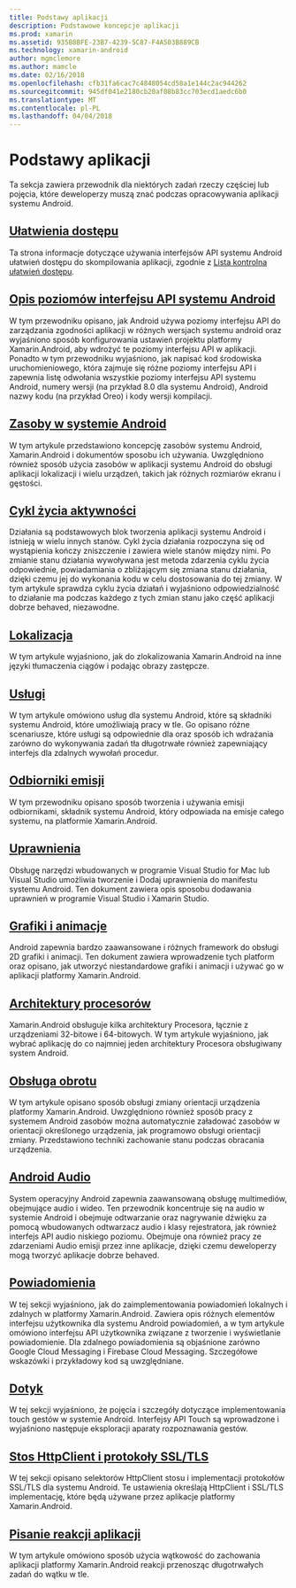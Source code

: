 ```yaml
---
title: Podstawy aplikacji
description: Podstawowe koncepcje aplikacji
ms.prod: xamarin
ms.assetid: 935B8BFE-23B7-4239-5C87-F4A503B889CB
ms.technology: xamarin-android
author: mgmclemore
ms.author: mamcle
ms.date: 02/16/2018
ms.openlocfilehash: cfb31fa6cac7c4848054cd58a1e144c2ac944262
ms.sourcegitcommit: 945df041e2180cb20af08b83cc703ecd1aedc6b0
ms.translationtype: MT
ms.contentlocale: pl-PL
ms.lasthandoff: 04/04/2018
---
```

# <a name="application-fundamentals"></a>Podstawy aplikacji

Ta sekcja zawiera przewodnik dla niektórych zadań rzeczy częściej lub pojęcia, które deweloperzy muszą znać podczas opracowywania aplikacji systemu Android.

## <a name="accessibilityandroidapp-fundamentalsaccessibilitymd"></a>[Ułatwienia dostępu](~/android/app-fundamentals/accessibility.md)

Ta strona informacje dotyczące używania interfejsów API systemu Android ułatwień dostępu do skompilowania aplikacji, zgodnie z [Lista kontrolna ułatwień dostępu](~/cross-platform/app-fundamentals/accessibility.md).

##  <a name="understanding-android-api-levelsandroidapp-fundamentalsandroid-api-levelsmd"></a>[Opis poziomów interfejsu API systemu Android](~/android/app-fundamentals/android-api-levels.md)

W tym przewodniku opisano, jak Android używa poziomy interfejsu API do zarządzania zgodności aplikacji w różnych wersjach systemu android oraz wyjaśniono sposób konfigurowania ustawień projektu platformy Xamarin.Android, aby wdrożyć te poziomy interfejsu API w aplikacji. Ponadto w tym przewodniku wyjaśniono, jak napisać kod środowiska uruchomieniowego, która zajmuje się różne poziomy interfejsu API i zapewnia listę odwołania wszystkie poziomy interfejsu API systemu Android, numery wersji (na przykład 8.0 dla systemu Android), Android nazwy kodu (na przykład Oreo) i kody wersji kompilacji.



##  <a name="resources-in-androidandroidapp-fundamentalsresources-in-androidindexmd"></a>[Zasoby w systemie Android](~/android/app-fundamentals/resources-in-android/index.md)

W tym artykule przedstawiono koncepcję zasobów systemu Android, Xamarin.Android i dokumentów sposobu ich używania. Uwzględniono również sposób użycia zasobów w aplikacji systemu Android do obsługi aplikacji lokalizacji i wielu urządzeń, takich jak różnych rozmiarów ekranu i gęstości.




##  <a name="activity-lifecycleandroidapp-fundamentalsactivity-lifecycleindexmd"></a>[Cykl życia aktywności](~/android/app-fundamentals/activity-lifecycle/index.md)

Działania są podstawowych blok tworzenia aplikacji systemu Android i istnieją w wielu innych stanów. Cykl życia działania rozpoczyna się od wystąpienia kończy zniszczenie i zawiera wiele stanów między nimi. Po zmianie stanu działania wywoływana jest metoda zdarzenia cyklu życia odpowiednie, powiadamiania o zbliżającym się zmiana stanu działania, dzięki czemu jej do wykonania kodu w celu dostosowania do tej zmiany. W tym artykule sprawdza cyklu życia działań i wyjaśniono odpowiedzialność to działanie ma podczas każdego z tych zmian stanu jako część aplikacji dobrze behaved, niezawodne.

##  <a name="localizationandroidapp-fundamentalslocalizationmd"></a>[Lokalizacja](~/android/app-fundamentals/localization.md)

W tym artykule wyjaśniono, jak do zlokalizowania Xamarin.Android na inne języki tłumaczenia ciągów i podając obrazy zastępcze.

## <a name="servicesandroidapp-fundamentalsservicesindexmd"></a>[Usługi](~/android/app-fundamentals/services/index.md)

W tym artykule omówiono usług dla systemu Android, które są składniki systemu Android, które umożliwiają pracy w tle. Go opisano różne scenariusze, które usługi są odpowiednie dla oraz sposób ich wdrażania zarówno do wykonywania zadań tła długotrwałe również zapewniający interfejs dla zdalnych wywołań procedur.

## <a name="broadcast-receiversandroidapp-fundamentalsbroadcast-receiversmd"></a>[Odbiorniki emisji](~/android/app-fundamentals/broadcast-receivers.md)

W tym przewodniku opisano sposób tworzenia i używania emisji odbiornikami, składnik systemu Android, który odpowiada na emisje całego systemu, na platformie Xamarin.Android.



##  <a name="permissionsandroidapp-fundamentalspermissionsmd"></a>[Uprawnienia](~/android/app-fundamentals/permissions.md)

Obsługę narzędzi wbudowanych w programie Visual Studio for Mac lub Visual Studio umożliwia tworzenie i Dodaj uprawnienia do manifestu systemu Android. Ten dokument zawiera opis sposobu dodawania uprawnień w programie Visual Studio i Xamarin Studio.



##  <a name="graphics-and-animationandroidapp-fundamentalsgraphics-and-animationmd"></a>[Grafiki i animacje](~/android/app-fundamentals/graphics-and-animation.md)

Android zapewnia bardzo zaawansowane i różnych framework do obsługi 2D grafiki i animacji. Ten dokument zawiera wprowadzenie tych platform oraz opisano, jak utworzyć niestandardowe grafiki i animacji i używać go w aplikacji platformy Xamarin.Android.


##  <a name="cpu-architecturesandroidapp-fundamentalscpu-architecturesmd"></a>[Architektury procesorów](~/android/app-fundamentals/cpu-architectures.md)

Xamarin.Android obsługuje kilka architektury Procesora, łącznie z urządzeniami 32-bitowe i 64-bitowych. W tym artykule wyjaśniono, jak wybrać aplikację do co najmniej jeden architektury Procesora obsługiwany system Android.




##  <a name="handling-rotationandroidapp-fundamentalshandling-rotationmd"></a>[Obsługa obrotu](~/android/app-fundamentals/handling-rotation.md)

W tym artykule opisano sposób obsługi zmiany orientacji urządzenia platformy Xamarin.Android. Uwzględniono również sposób pracy z systemem Android zasobów można automatycznie załadować zasobów w orientacji określonego urządzenia, jak programowo obsługi orientacji zmiany. Przedstawiono techniki zachowanie stanu podczas obracania urządzenia.



##  <a name="android-audioandroidapp-fundamentalsandroid-audiomd"></a>[Android Audio](~/android/app-fundamentals/android-audio.md)

System operacyjny Android zapewnia zaawansowaną obsługę multimediów, obejmujące audio i wideo. Ten przewodnik koncentruje się na audio w systemie Android i obejmuje odtwarzanie oraz nagrywanie dźwięku za pomocą wbudowanych odtwarzacz audio i klasy rejestratora, jak również interfejs API audio niskiego poziomu. Obejmuje ona również pracy ze zdarzeniami Audio emisji przez inne aplikacje, dzięki czemu deweloperzy mogą tworzyć aplikacje dobrze behaved.




##  <a name="notificationsandroidapp-fundamentalsnotificationsindexmd"></a>[Powiadomienia](~/android/app-fundamentals/notifications/index.md)

W tej sekcji wyjaśniono, jak do zaimplementowania powiadomień lokalnych i zdalnych w platformy Xamarin.Android. Zawiera opis różnych elementów interfejsu użytkownika dla systemu Android powiadomień, a w tym artykule omówiono interfejsu API użytkownika związane z tworzenie i wyświetlanie powiadomienie. Dla zdalnego powiadomienia są objaśnione zarówno Google Cloud Messaging i Firebase Cloud Messaging. Szczegółowe wskazówki i przykładowy kod są uwzględniane.



##  <a name="touchandroidapp-fundamentalstouchindexmd"></a>[Dotyk](~/android/app-fundamentals/touch/index.md)

W tej sekcji wyjaśniono, że pojęcia i szczegóły dotyczące implementowania touch gestów w systemie Android. Interfejsy API Touch są wprowadzone i wyjaśniono następuje eksploracji aparaty rozpoznawania gestów.



##  <a name="httpclient-stack-and-ssltlsandroidapp-fundamentalshttp-stackmd"></a>[Stos HttpClient i protokoły SSL/TLS](~/android/app-fundamentals/http-stack.md)

W tej sekcji opisano selektorów HttpClient stosu i implementacji protokołów SSL/TLS dla systemu Android. Te ustawienia określają HttpClient i SSL/TLS implementację, które będą używane przez aplikacje platformy Xamarin.Android.


##  <a name="writing-responsive-applicationswriting-responsive-appsmd"></a>[Pisanie reakcji aplikacji](writing-responsive-apps.md)

W tym artykule omówiono sposób użycia wątkowość do zachowania aplikacji platformy Xamarin.Android reakcji przenosząc długotrwałych zadań do wątku w tle.